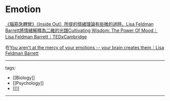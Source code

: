 # Emotion

[《腦筋急轉彎》（Inside Out）所提的情緒理論有些微的過時，Lisa Feldman Barrett將情緒解釋為二維的光譜Cultivating Wisdom: The Power Of Mood｜Lisa Feldman Barrett｜TEDxCambridge](https://youtu.be/ZYAEh3T5a80)


在[You aren't at the mercy of your emotions -- your brain creates them｜Lisa Feldman Barrett](https://youtu.be/0gks6ceq4eQ)


---
tags:
  - [[Biology]]
  - [[Psychology]]
  - [[]]
---